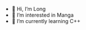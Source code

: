 - 👋 Hi, I’m Long
- 👀 I’m interested in Manga
- 🌱 I’m currently learning C++

<!---
Longtocdo/Longtocdo is a ✨ special ✨ repository because its `README.md` (this file) appears on your GitHub profile.
You can click the Preview link to take a look at your changes.
--->
